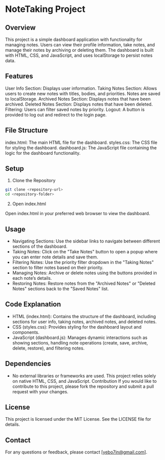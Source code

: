# NoteTaking Project
## Overview
This project is a simple dashboard application with functionality for managing notes. Users can view their profile information, take notes, and manage their notes by archiving or deleting them. The dashboard is built with HTML, CSS, and JavaScript, and uses localStorage to persist notes data.

## Features
User Info Section: Displays user information.
Taking Notes Section: Allows users to create new notes with titles, bodies, and priorities. Notes are saved to localStorage.
Archived Notes Section: Displays notes that have been archived.
Deleted Notes Section: Displays notes that have been deleted.
Filtering: Users can filter saved notes by priority.
Logout: A button is provided to log out and redirect to the login page.

## File Structure
index.html: The main HTML file for the dashboard.
styles.css: The CSS file for styling the dashboard.
dashboard.js: The JavaScript file containing the logic for the dashboard functionality.

## Setup
1. Clone the Repository

~~~bash
git clone <repository-url>
cd <repository-folder>
~~~
2. Open index.html

Open index.html in your preferred web browser to view the dashboard.

## Usage
- Navigating Sections: Use the sidebar links to navigate between different sections of the dashboard.
- Taking Notes: Click on the "Take Notes" button to open a popup where you can enter note details and save them.
- Filtering Notes: Use the priority filter dropdown in the "Taking Notes" section to filter notes based on their priority.
- Managing Notes: Archive or delete notes using the buttons provided in each note’s details.
- Restoring Notes: Restore notes from the "Archived Notes" or "Deleted Notes" sections back to the "Saved Notes" list.

## Code Explanation
- HTML (index.html): Contains the structure of the dashboard, including sections for user info, taking notes, archived notes, and deleted notes.
- CSS (styles.css): Provides styling for the dashboard layout and components.
- JavaScript (dashboard.js): Manages dynamic interactions such as showing sections, handling note operations (create, save, archive, delete, restore), and filtering notes.

## Dependencies
- No external libraries or frameworks are used. This project relies solely on native HTML, CSS, and JavaScript.
Contribution
If you would like to contribute to this project, please fork the repository and submit a pull request with your changes.

## License
This project is licensed under the MIT License. See the LICENSE file for details.

## Contact
For any questions or feedback, please contact [yebo7in@gmail.com].
